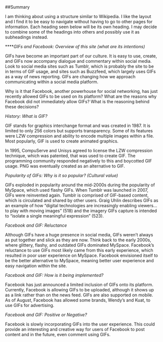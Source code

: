 ##Summary

I am thinking about using a structure similar to Wikipedia. I like the layout and I find it to be easy to navigate without having to go to other pages for information. Each heading seen below will be its own heading. I may decide to combine some of the headings into others and possibly use it as subheadings instead. 

****_GIFs and Facebook: Overview of this site (what are its intentions)_

GIFs have become an important part of our culture. It is easy to use, create, and GIFs now accompany dialogue and commentary within social media. Look to social media sites such as Tumblr, which is probably the site to be in terms of GIF usage, and sites such as Buzzfeed, which largely uses GIFs as a way of news reporting. GIFs are changing how we approach communicating within a social media platform. 

Why is it that Facebook, another powerhouse for social networking, has just recently allowed GIFs to be used on its platform? What are the reasons why Facebook did not immediately allow GIFs? What is the reasoning behind these decisions? 

_History: What is GIF?_

GIF stands for graphics interchange format and was created in 1987. It is limited to only 256 colors but supports transparency. Some of its features were LZW compression and ability to encode multiple images within a file. Most popularly, GIF is used to create animated graphics.

In 1995, CompuServe and Unisys agreed to license the LZW compression technique, which was patented, that was used to create GIF. The programming community responded negatively to this and boycotted GIF usage. PNG was eventually created as an alternative to GIF. 

_Popularity of GIFs: Why is it so popular? (Cultural value)_

GIFs exploded in popularity around the mid-2000s during the popularity of MySpace, which used flashy GIFs. When Tumblr was launched in 2007, GIFs were reinvented again. Tumblr is comprised of GIF-based content, which is circulated and shared by other users. Graig Uhlin describes GIFs as an example of how “digital technologies are increasingly enabling viewers… to play with moving images” (518) and the imagery GIFs capture is intended to “isolate a single meaningful expression” (523). 

_Facebook and GIF: Reluctance_

Although GIFs have a huge presence in social media, GIFs weren’t always as put together and slick as they are now. Think back to the early 2000s, where glittery, flashy, and outdated GIFs dominated MySpace. Facebook’s reluctance to use GIFs most likely came from this early experience, which resulted in poor user experience on MySpace. Facebook envisioned itself to be the better alternative to MySpace, meaning better user experience and easy navigation within the site. 

_Facebook and GIF: How is it being implemented?_

Facebook has just announced a limited inclusion of GIFs onto its platform. Currently, Facebook is allowing GIFs to be uploaded, although it shows up as a link rather than on the news feed. GIFs are also supported on mobile. As of August, Facebook has allowed some brands, Wendy’s and Kuat, to use GIFs for advertising. 

_Facebook and GIF: Positive or Negative?_

Facebook is slowly incorporating GIFs into the user experience. This could provide an interesting and creative way for users of Facebook to post content and in the future, even comment using GIFs. 



